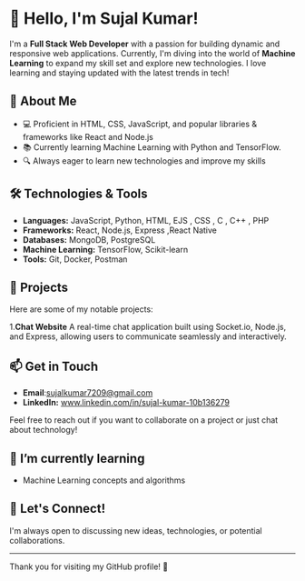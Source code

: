 # 👋 Hello, I'm Sujal Kumar!  

I'm a **Full Stack Web Developer** with a passion for building dynamic and responsive web applications. Currently, I'm diving into the world of **Machine Learning** to expand my skill set and explore new technologies. I love learning and staying updated with the latest trends in tech!  

## 🚀 About Me  
  
- 💻 Proficient in HTML, CSS, JavaScript, and popular libraries & frameworks like React and Node.js  
- 📚 Currently learning Machine Learning with Python and TensorFlow. 
- 🔍 Always eager to learn new technologies and improve my skills  

## 🛠️ Technologies & Tools  

- **Languages:** JavaScript, Python, HTML, EJS , CSS , C , C++ , PHP  
- **Frameworks:** React, Node.js, Express ,React Native 
- **Databases:** MongoDB, PostgreSQL  
- **Machine Learning:** TensorFlow, Scikit-learn  
- **Tools:** Git, Docker, Postman  

## 🌟 Projects  

Here are some of my notable projects:  

1.**Chat Website**
   A real-time chat application built using Socket.io, Node.js, and Express, allowing users to communicate seamlessly and interactively. 


## 📫 Get in Touch  

- **Email**:sujalkumar7209@gmail.com
- **LinkedIn:** www.linkedin.com/in/sujal-kumar-10b136279

Feel free to reach out if you want to collaborate on a project or just chat about technology!  

## 🌱 I’m currently learning  

- Machine Learning concepts and algorithms  

## 💬 Let's Connect!  

I'm always open to discussing new ideas, technologies, or potential collaborations.

---  

Thank you for visiting my GitHub profile! 🚀
